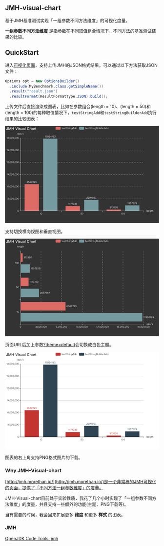 ## JMH-visual-chart
基于JMH基准测试实现「一组参数不同方法维度」的可视化度量。

**一组参数不同方法维度** 是指参数在不同取值组合情况下，不同方法的基准测试结果的比较。


## QuickStart

进入[可视化页面](http://deepoove.com/jmh-visual-chart/)，支持上传JMH的JSON格式结果，可以通过以下方法获取JSON文件：
```java
Options opt = new OptionsBuilder()
  .include(MyBenchmark.class.getSimpleName())
  .result("result.json")
  .resultFormat(ResultFormatType.JSON).build();
```

上传文件后直接渲染成图表，比如在参数组合(length = 10)、(length = 50)和(length = 100)的每种取值情况下，`testStringAdd`和`testStringBuilderAdd`执行结果的比较图表：

![](./JMH-Horizontal.png)

支持切换横向视图和垂直视图。

![](./JMH-Vertical.png)

页面URL后加上参数[?theme=default](http://deepoove.com/jmh-visual-chart/?theme=default)会切换成白色主题。

![](./JMH-theme.png)

图表的右上角支持PNG格式图片的下载。

### Why JMH-Visual-chart
[http://jmh.morethan.io/](http://jmh.morethan.io/)是一个非常棒的JMH可视化的页面，提供了「不同方法一组参数维度」的度量。

JMH-Visual-chart目前处于实验性质，我花了几个小时实现了「一组参数不同方法维度」的度量，并且支持一些额外的功能(主题、PNG下载等)。

当有需要的时候，我会回来扩展更多 **维度** 和更多 **样式** 的图表。


### JMH
[OpenJDK Code Tools: jmh](http://openjdk.java.net/projects/code-tools/jmh/)


